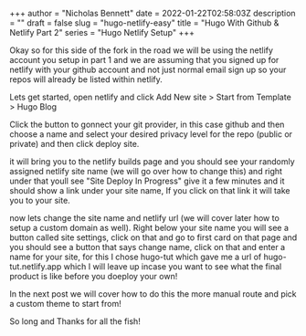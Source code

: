 +++
author = "Nicholas Bennett"
date = 2022-01-22T02:58:03Z
description = ""
draft = false
slug = "hugo-netlify-easy"
title = "Hugo With Github & Netlify Part 2"
series = "Hugo Netlify Setup"
+++

Okay so for this side of the fork in the road we will be using the netlify account you setup in part 1 and we are assuming that you signed up for netlify with your github account and not just normal email sign up so your repos will already be listed within netlify. 

Lets get started, open netlify and click Add New site > Start from Template > Hugo Blog

Click the button to gonnect your git provider, in this case github and then choose a name and select your desired privacy level for the repo (public or private) and then click deploy site. 

it will bring you to the netlify builds page and you should see your randomly assigned netlify site name (we will go over how to change this) and right under that youll see "Site Deploy In Progress" give it a few minutes and it should show a link under your site name, If you click on that link it will take you to your site.

now lets change the site name and netlify url (we will cover later how to setup a custom domain as well). Right below your site name you will see a button called site settings, click on that and go to first card on that page and you should see a button that says change name, click on that and enter a name for your site, for this I chose hugo-tut which gave me a url of hugo-tut.netlify.app which I will leave up incase you want to see what the final product is like before you doeploy your own! 

In the next post we will cover how to do this the more manual route and pick a custom theme to start from!

So long and Thanks for all the fish!


